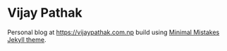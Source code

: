 # Vijay Pathak

Personal blog at https://vijaypathak.com.np build using [Minimal Mistakes Jekyll theme](https://mmistakes.github.io/minimal-mistakes/).


